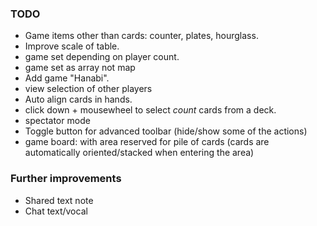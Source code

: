 ### TODO

 * Game items other than cards: counter, plates, hourglass.
 * Improve scale of table.
 * game set depending on player count.
 * game set as array not map
 * Add game "Hanabi".
 * view selection of other players
 * Auto align cards in hands.
 * click down + mousewheel to select _count_ cards from a deck.
 * spectator mode
 * Toggle button for advanced toolbar (hide/show some of the actions)
 * game board: with area reserved for pile of cards (cards are automatically oriented/stacked when entering the area)

### Further improvements
 * Shared text note
 * Chat text/vocal
